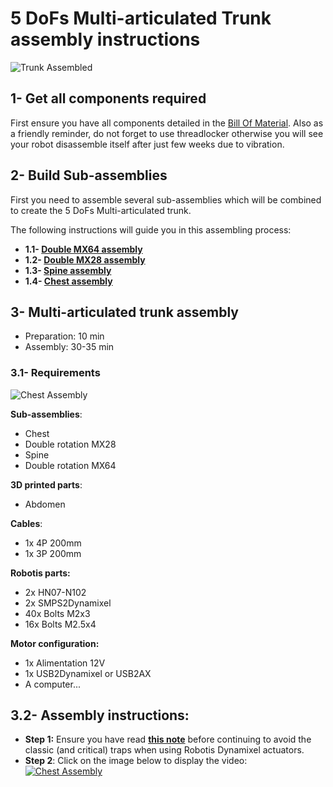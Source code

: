 # 5 DoFs Multi-articulated Trunk assembly instructions

![Trunk Assembled](img/trunk_assembled.jpg)

## 1- Get all components required

First ensure you have all components detailed in the [Bill Of Material](5_DoFs_trunk_BOM.md).
Also as a friendly reminder, do not forget to use threadlocker otherwise you will see your robot disassemble itself after just few weeks due to vibration.


## 2- Build Sub-assemblies

First you need to assemble several sub-assemblies which will be combined to create the 5 DoFs Multi-articulated trunk.

The following instructions will guide you in this assembling process:

- **1.1- [Double MX64 assembly](//github.com/matthieu-lapeyre/Robotis-library/blob/master/doc/en/double_MX64_assembly.md)**
- **1.2- [Double MX28 assembly](//github.com/matthieu-lapeyre/Robotis-library/blob/master/doc/en/double_MX28_assembly.md)**
- **1.3- [Spine assembly](subassembly/spine_assembly_instructions.md)**
- **1.4- [Chest assembly](subassembly/chest_assembly_instructions.md)**


## 3- Multi-articulated trunk assembly


- Preparation: 10 min
- Assembly: 30-35 min


### 3.1- Requirements
![Chest Assembly](img/trunk_assembly.jpg)

**Sub-assemblies**:
- Chest
- Double rotation MX28
- Spine
- Double rotation MX64

**3D printed parts**:
- Abdomen

**Cables**:
- 1x 4P 200mm
- 1x 3P 200mm


**Robotis parts:**
- 2x HN07-N102
- 2x SMPS2Dynamixel
- 40x Bolts M2x3
- 16x Bolts M2.5x4

**Motor configuration:**
- 1x Alimentation 12V
- 1x USB2Dynamixel or USB2AX
- A computer...



## 3.2- Assembly instructions:

- **Step 1:** Ensure you have read [**this note**](//github.com/matthieu-lapeyre/Robotis-library/blob/master/doc/en/robotis_tricks.md) before continuing to avoid the classic (and critical) traps when using Robotis Dynamixel actuators.
- **Step 2**: Click on the image below to display the video:
[![Chest Assembly](http://img.youtube.com/vi/LEHLdoBEr4Q/0.jpg)](http://youtu.be/LEHLdoBEr4Q)
